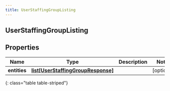 ```yaml
---
title: UserStaffingGroupListing
---
```

## UserStaffingGroupListing

## Properties

|Name | Type | Description | Notes|
|------------ | ------------- | ------------- | -------------|
| **entities** | [**list[UserStaffingGroupResponse]**](UserStaffingGroupResponse.html) |  | [optional] |
{: class="table table-striped"}


